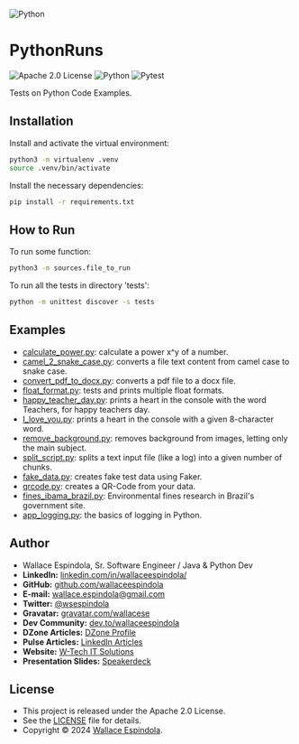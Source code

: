 ![Python](https://www.python.org/static/community_logos/python-logo-generic.svg)

# PythonRuns

![Apache 2.0 License](https://img.shields.io/badge/License-Apache2.0-orange)
![Python](https://img.shields.io/badge/Built_with-Python-blue)
![Pytest](https://img.shields.io/badge/Powered_by-Pytest-green)

Tests on Python Code Examples.

## Installation

Install and activate the virtual environment:

```sh
python3 -m virtualenv .venv
source .venv/bin/activate
```

Install the necessary dependencies:

```sh
pip install -r requirements.txt
```

## How to Run

To run some function:

```sh
python3 -m sources.file_to_run
```

To run all the tests in directory 'tests':

```sh
python -m unittest discover -s tests
```

## Examples

- [calculate_power.py](sources%2Fcalculate_power.py): calculate a power x^y of a number.
- [camel_2_snake_case.py](sources%2Fcamel_2_snake_case.py): converts a file text content from camel case to snake case.
- [convert_pdf_to_docx.py](sources%2Fconvert_pdf_to_docx.py): converts a pdf file to a docx file.
- [float_format.py](sources%2Ffloat_format.py): tests and prints multiple float formats.
- [happy_teacher_day.py](sources%2Fhappy_teacher_day.py): prints a heart in the console with the word Teachers, for happy teachers day.
- [I_love_you.py](sources%2FI_love_you.py): prints a heart in the console with a given 8-character word.
- [remove_background.py](sources%2Fremove_background.py): removes background from images, letting only the main subject.
- [split_script.py](sources%2Fsplit_script.py): splits a text input file (like a log) into a given number of chunks.
- [fake_data.py](sources%2Ffake_data.py): creates fake test data using Faker.
- [qrcode.py](sources%2Fqrcode.py): creates a QR-Code from your data.
- [fines_ibama_brazil.py](sources%2Ffines_ibama_brazil.py): Environmental fines research in Brazil's government site.
- [app_logging.py](sources/app_logging.py): the basics of logging in Python.

## Author

- Wallace Espindola, Sr. Software Engineer / Java & Python Dev
- **LinkedIn:** [linkedin.com/in/wallaceespindola/](https://www.linkedin.com/in/wallaceespindola/)
- **GitHub:** [github.com/wallaceespindola](https://github.com/wallaceespindola)
- **E-mail:** [wallace.espindola@gmail.com](mailto:wallace.espindola@gmail.com)
- **Twitter:** [@wsespindola](https://twitter.com/wsespindola)
- **Gravatar:** [gravatar.com/wallacese](https://gravatar.com/wallacese)
- **Dev Community:** [dev.to/wallaceespindola](https://dev.to/wallaceespindola)
- **DZone Articles:** [DZone Profile](https://dzone.com/users/1254611/wallacese.html)
- **Pulse Articles:** [LinkedIn Articles](https://www.linkedin.com/in/wallaceespindola/recent-activity/articles/)
- **Website:** [W-Tech IT Solutions](https://www.wtechitsolutions.com/)
- **Presentation Slides:** [Speakerdeck](https://speakerdeck.com/wallacese)

## License

- This project is released under the Apache 2.0 License.
- See the [LICENSE](LICENSE) file for details.
- Copyright © 2024 [Wallace Espindola](https://github.com/wallaceespindola/).
